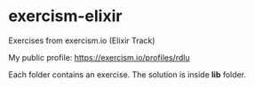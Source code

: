 # exercism-elixir
Exercises from exercism.io (Elixir Track)


My public profile:
https://exercism.io/profiles/rdlu


Each folder contains an exercise. The solution is inside **lib** folder.
